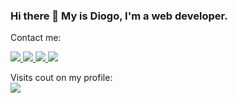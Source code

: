 ### Hi there 👋 My is Diogo, I'm a web developer.


<p > Contact me: </p>

<a style="width: 40px;" target="_blank" href="https://www.linkedin.com/in/diogo-limas/"> <img style="witdth: 40px;" src="https://github.com/diogolimas/diogolimas/blob/main/img/linkedin.svg"> <a>
<a style="width: 40px;" target="_blank" href="mailto:diogo.libras43@gmail.com"> <img src="https://github.com/diogolimas/diogolimas/blob/main/img/gmail.svg"> <a>
<a style="width: 40px;" target="_blank" href="https://instagram.com/diogolima.io"> <img src="https://github.com/diogolimas/diogolimas/blob/main/img/instagram.svg"> <a>
<a style="width: 40px;" target="_blank" href="https://diogolimas.github.io"> <img src="https://github.com/diogolimas/diogolimas/blob/main/img/man.svg"> <a>

<p align="left"> 
  Visits cout on my profile: <br/>
  <img src="https://profile-counter.glitch.me/diogolimas/count.svg">
</p>


<!--
**diogolimas/diogolimas** is a ✨ _special_ ✨ repository because its `README.md` (this file) appears on your GitHub profile.

Here are some ideas to get you started:

- 🔭 I’m currently working on ...
- 🌱 I’m currently learning ...
- 👯 I’m looking to collaborate on ...
- 🤔 I’m looking for help with ...
- 💬 Ask me about ...
- 📫 How to reach me: ...
- 😄 Pronouns: ...
- ⚡ Fun fact: ...
-->
